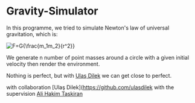 # Gravity-Simulator

In this programme, we tried to simulate Newton's law of universal gravitation, which is:

<img src="https://latex.codecogs.com/svg.image?F=G{\frac{m_1m_2}{r^2}}" title="F=G{\frac{m_1m_2}{r^2}}" />

We generate n number of point masses around a circle with a given initial velocity then render the environment.

Nothing is perfect, but with [Ulaş Dilek](https://github.com/ulasdilek) we can get close to perfect. 


with collaboration [Ulaş Dilek](https://github.com/ulasdilek
with the supervision [Ali Hakim Taskiran](https://github.com/alihakimtaskiran)
